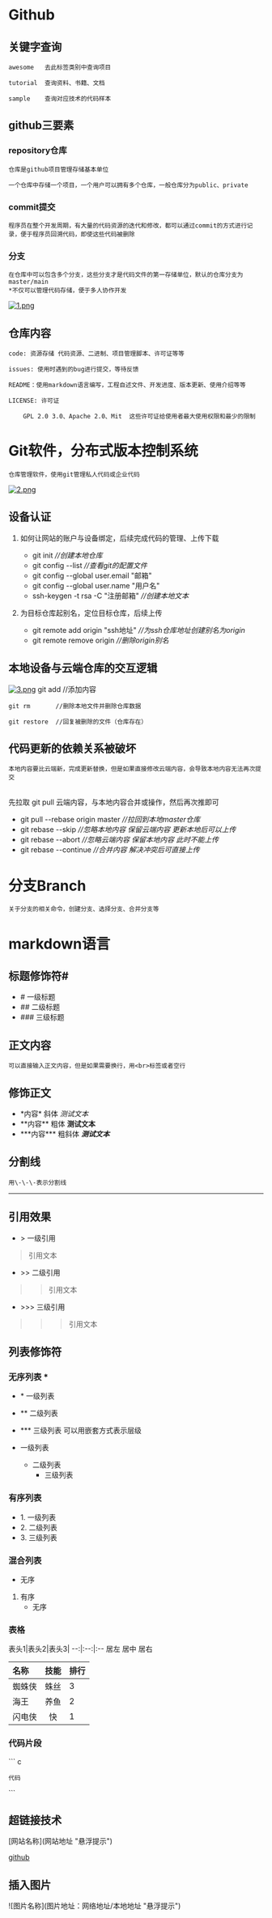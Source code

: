 # Github

## 关键字查询
	awesome   去此标签类别中查询项目

	tutorial  查询资料、书籍、文档
	
	sample    查询对应技术的代码样本

## github三要素
### repository仓库
	仓库是github项目管理存储基本单位

	一个仓库中存储一个项目，一个用户可以拥有多个仓库，一般仓库分为public、private

### commit提交
	程序员在整个开发周期，有大量的代码资源的迭代和修改，都可以通过commit的方式进行记录，便于程序员回溯代码，即使这些代码被删除

### 分支
	在仓库中可以包含多个分支，这些分支才是代码文件的第一存储单位，默认的仓库分支为master/main
	*不仅可以管理代码存储，便于多人协作开发
[![1.png](https://i.postimg.cc/brgbdmqg/1.png)](https://postimg.cc/q6tg5Xh6)

## 仓库内容
	code: 资源存储 代码资源、二进制、项目管理脚本、许可证等等

	issues: 使用时遇到的bug进行提交，等待反馈

	README：使用markdown语言编写，工程自述文件、开发进度、版本更新、使用介绍等等

	LICENSE: 许可证

		GPL 2.0 3.0、Apache 2.0、Mit  这些许可证给使用者最大使用权限和最少的限制

# Git软件，分布式版本控制系统
	仓库管理软件，使用git管理私人代码或企业代码
[![2.png](https://i.postimg.cc/WzdFbTfN/2.png)](https://postimg.cc/K3yv0S2w)

## 设备认证
1. 如何让网站的账户与设备绑定，后续完成代码的管理、上传下载
   * git init  *//创建本地仓库*
   * git config --list *//查看git的配置文件*
   * git config --global user.email "邮箱"
   * git config --global user.name "用户名"
   * ssh-keygen -t rsa -C "注册邮箱" *//创建本地文本*
 
2. 为目标仓库起别名，定位目标仓库，后续上传
   * git remote add origin "ssh地址"  *//为ssh仓库地址创建别名为origin*
   * git remote remove origin  *//删除origin别名*

## 本地设备与云端仓库的交互逻辑
[![3.png](https://i.postimg.cc/kg2m1DRX/3.png)](https://postimg.cc/k2PzDJyk)
	git add      //添加内容

	git rm	     //删除本地文件并删除仓库数据

	git restore  //回复被删除的文件（仓库存在）


## 代码更新的依赖关系被破坏
	本地内容要比云端新，完成更新替换，但是如果直接修改云端内容，会导致本地内容无法再次提交
<br>	先拉取 git pull 云端内容，与本地内容合并或操作，然后再次推即可
<br>	
* git pull --rebase origin master  *//拉回到本地master仓库*
* git rebase --skip  *//忽略本地内容  保留云端内容  更新本地后可以上传*
* git rebase --abort  *//忽略云端内容  保留本地内容  此时不能上传*
* git rebase --continue  *//合并内容  解决冲突后可直接上传*

# 分支Branch
	关于分支的相关命令，创建分支、选择分支、合并分支等




# markdown语言

## 标题修饰符\#
* \# 一级标题
* \#\# 二级标题
* \#\#\# 三级标题

## 正文内容
	可以直接输入正文内容，但是如果需要换行，用<br>标签或者空行

## 修饰正文
* \*内容\*            斜体    *测试文本*
* \*\*内容\*\*        粗体    **测试文本**
* \*\*\*内容\*\*\*    粗斜体 ***测试文本***
## 分割线
	用\-\-\-表示分割线
---
## 引用效果
* \>     一级引用
> 引用文本
* \>\>   二级引用
>> 引用文本
* \>\>\> 三级引用
>>> 引用文本

## 列表修饰符
### 无序列表 \*
* \*        一级列表
* \*\*      二级列表
* \*\*\*    三级列表
	可以用嵌套方式表示层级

* 一级列表
  * 二级列表
    * 三级列表

### 有序列表
* 1\. 一级列表
* 2\. 二级列表
* 3\. 三级列表

### 混合列表
* 无序
1. 有序
   * 无序

### 表格
表头1\|表头2|表头3|
--:|:--:|:--  居左  居中  居右

名称|技能|排行
:--|:--:|:--
蜘蛛侠|蛛丝|3
海王|养鱼|2
闪电侠|快|1

### 代码片段
\`\`\`
c

	代码

\`\`\`

## 超链接技术
\[网站名称\]\(网站地址 "悬浮提示"\)

[github](https://www.github.com "点击访问")

## 插入图片
\!\[图片名称\]\(图片地址：网络地址/本地地址 "悬浮提示"\)
